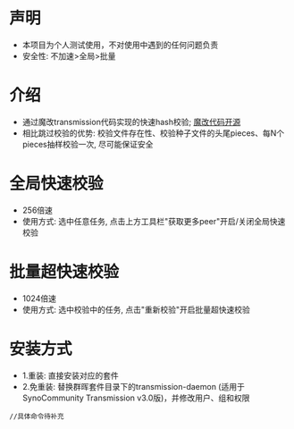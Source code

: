 # 声明
- 本项目为个人测试使用，不对使用中遇到的任何问题负责
- 安全性: 不加速>全局>批量
# 介绍
- 通过魔改transmission代码实现的快速hash校验; [魔改代码开源](https://github.com/ChisBread/transmission_pt_edition)
- 相比跳过校验的优势: 校验文件存在性、校验种子文件的头尾pieces、每N个pieces抽样校验一次, 尽可能保证安全
# 全局快速校验
- 256倍速
- 使用方式: 选中任意任务, 点击上方工具栏"获取更多peer"开启/关闭全局快速校验
# 批量超快速校验
- 1024倍速
- 使用方式: 选中校验中的任务, 点击"重新校验"开启批量超快速校验
# 安装方式
- 1.重装: 直接安装对应的套件
- 2.免重装: 替换群晖套件目录下的transmission-daemon (适用于SynoCommunity Transmission v3.0版)，并修改用户、组和权限
```
//具体命令待补充
```
